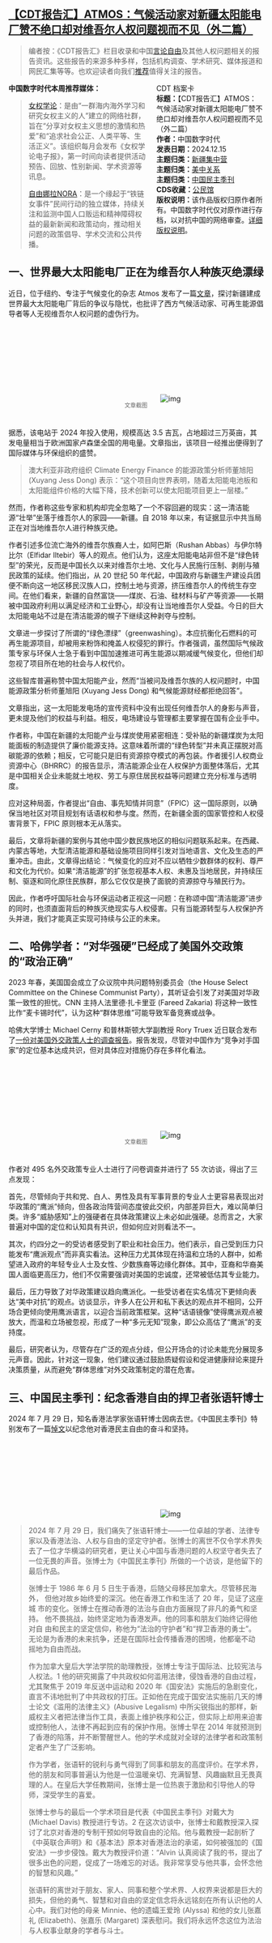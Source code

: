 <!--1734301193000-->
[【CDT报告汇】ATMOS：气候活动家对新疆太阳能电厂赞不绝口却对维吾尔人权问题视而不见（外二篇）](https://chinadigitaltimes.net/chinese/714015.html)
------

<blockquote><p>编者按：《CDT报告汇》栏目收录和中国<a href="https://chinadigitaltimes.net/space/言论自由">言论自由</a>及其他人权问题相关的报告资讯。这些报告的来源多种多样，包括机构调查、学术研究、媒体报道和网民汇集等等。也欢迎读者向我们<a href="https://chinadigitaltimes.net/chinese/telegrambot">推荐</a>值得关注的报告。</p></blockquote><div style="width:42%;float:right;padding-left:20px"><div class="su-spoiler su-spoiler-style-fancy su-spoiler-icon-chevron-circle" data-scroll-offset="0" data-anchor-in-url="no"><div class="su-spoiler-title" tabindex="0" role="button"><span class="su-spoiler-icon"></span>CDT 档案卡</div><div class="su-spoiler-content su-u-clearfix su-u-trim"><strong>标题：</strong>【CDT报告汇】ATMOS：气候活动家对新疆太阳能电厂赞不绝口却对维吾尔人权问题视而不见（外二篇）<br><strong>作者：</strong>中国数字时代<br><strong>发表日期：</strong>2024.12.15<br><strong>主题归类：</strong><a href="https://chinadigitaltimes.net/space/新疆集中营" target="_blank">新疆集中营</a><br><strong>主题归类：</strong><a href="https://chinadigitaltimes.net/space/美中关系" target="_blank">美中关系</a><br><strong>主题归类：</strong><a href="https://chinadigitaltimes.net/space/中国民主季刊" target="_blank">中国民主季刊</a><br><strong>CDS收藏：</strong><a href="https://chinadigitaltimes.net/space/%E5%85%AC%E6%B0%91%E9%A6%86" target="_blank" rel="noopener">公民馆</a><br><strong>版权说明：</strong>该作品版权归原作者所有。中国数字时代仅对原作进行存档，以对抗中国的网络审查。<a href="https://chinadigitaltimes.net/chinese/copyright">详细版权说明</a>。</div></div></div><p><strong>中国数字时代本周推荐媒体：</strong></p><blockquote><p><a href="https://chinesefeminism.org/">女权学论</a>：是由“一群海内海外学习和研究女权主义的人”建立的网络社群，旨在“分享对女权主义思想的激情和热爱”和“追求社会公正、人类平等、生活正义”。该组织每月会发布《女权学论电子报》，第一时间向读者提供活动预告、回放、性别新闻、学术资源等讯息。</p><p><a href="https://nomorechained.substack.com/">自由娜拉NORA</a>：是一个缘起于“铁链女事件”民间行动的独立媒体，持续关注和监测中国人口贩运和精神障碍权益的最新新闻和政策动向，推动相关问题的政策倡导、学术交流和公共传播。</p></blockquote><h2>一、世界最大太阳能电厂正在为维吾尔人种族灭绝漂绿</h2><p>近日，位于纽约、专注于气候变化的杂志 Atmos 发布了一篇<a href="https://atmos.earth/the-worlds-largest-solar-plant-is-greenwashing-chinas-uyghur-genocide/">文章</a>，探讨新疆建成世界最大太阳能电厂背后的争议与隐忧，也批评了西方气候活动家、可再生能源倡导者等人无视维吾尔人权问题的虚伪行为。</p><p><img decoding="async" src="data:image/svg+xml,%3Csvg%20xmlns='http://www.w3.org/2000/svg'%20viewBox='0%200%200%200'%3E%3C/svg%3E" alt="img" data-lazy-src="https://chinadigitaltimes.net/chinese/files/2024/12/Atmos-atmos.earth_.png"><noscript><img decoding="async" src="https://chinadigitaltimes.net/chinese/files/2024/12/Atmos-atmos.earth_.png" alt="img"></noscript></p><span style="font-size: 0.8em;color: #666;display: block;text-align: center;margin-bottom:32px; margin-top: -20px;line-height:22px;">文章截图</span><p>据悉，该电站于 2024 年投入使用，规模高达 3.5 吉瓦，占地超过三万英亩，其发电量相当于欧洲国家卢森堡全国的用电量。文章指出，该项目一经推出便得到了国际媒体与环保组织的盛赞。</p><blockquote><p>澳大利亚非政府组织 Climate Energy Finance 的能源政策分析师董旭阳 (Xuyang Jess Dong) 表示：“这个项目向世界表明，随着太阳能电池板和太阳能组件价格的大幅下降，技术创新可以使太阳能项目更上一层楼。”</p></blockquote><p>然而，作者称这些专家和机构却完全忽略了一个不容回避的现实：这一清洁能源“壮举”坐落于维吾尔人的家园——新疆。自 2018 年以来，有证据显示中共当局正在对当地维吾尔人进行种族灭绝。</p><p>作者引述多位流亡海外的维吾尔族裔人士，如阿巴斯（Rushan Abbas）与伊尔特比尔（Elfidar Iltebir）等人的观点。他们认为，这座太阳能电站非但不是“绿色转型”的荣光，反而是中国长久以来对维吾尔土地、文化与人民施行压制、剥削与殖民政策的延续。他们指出，从 20 世纪 50 年代起，中国政府与新疆生产建设兵团便不断向这一地区移民汉族人口，控制土地与资源，挤压维吾尔人的传统生存空间。在他们看来，新疆的自然富饶——煤炭、石油、硅材料与矿产等资源——长期被中国政府利用以满足经济和工业野心，却没有让当地维吾尔人受益。今日的巨大太阳能电站不过是在清洁能源的幌子下继续这种剥夺与控制。</p><p>文章进一步探讨了所谓的“绿色漂绿”（greenwashing）。本应抗衡化石燃料的可再生能源项目，却被用来粉饰和掩盖人权侵犯的罪行。作者强调，虽然国际气候政策专家与环保人士急于看到中国加速推进可再生能源以期减缓气候变化，但他们却忽视了项目所在地的社会与人权代价。</p><p>这些智库普遍称赞中国太阳能产业，然而“当被问及维吾尔族的人权问题时，中国能源政策分析师董旭阳 (Xuyang Jess Dong) 和气候能源财经都拒绝回答”。</p><p>文章指出，这一太阳能发电场的宣传资料中没有出现任何维吾尔人的身影与声音，更未提及他们的权益与利益。相反，电场建设与管理都主要掌握在国有企业手中。</p><p>作者称，中国在新疆的太阳能产业与煤炭使用紧密相连：受补贴的新疆煤炭为太阳能面板的制造提供了廉价能源支持。这意味着所谓的“绿色转型”并未真正摆脱对高碳能源的依赖；相反，它可能只是旧有资源掠夺模式的再包装。作者援引人权商业资源中心（BHRRC）的报告显示，清洁能源企业在人权保护方面整体落后，尤其是中国相关企业未能就土地权、劳工与原住居民权益等问题建立充分标准与透明度。</p><p>应对这种局面，作者提出“自由、事先知情并同意”（FPIC）这一国际原则，以确保当地社区对项目规划有话语权和参与度。然而，在新疆全面的国家管控和人权侵害背景下，FPIC 原则根本无从落实。</p><p>最后，文章将新疆的案例与其他中国少数民族地区的相似问题联系起来。在西藏、内蒙古等地，大型清洁能源和基础设施项目同样引发对当地语言、文化及生态的严重冲击。由此，文章得出结论：气候变化的应对不应以牺牲少数群体的权利、尊严和文化为代价。如果“清洁能源”的扩张忽视基本人权、未惠及当地居民，并持续压制、驱逐和同化原住民族群，那么它仅仅是换了面貌的资源掠夺与殖民行为。</p><p>因此，作者呼吁国际社会与环保运动者正视这一问题：在称颂中国“清洁能源”进步的同时，也须直面背后的种族灭绝现实与人权侵害。只有当能源转型与人权保护齐头并进，我们才能真正实现可持续与公正的未来。</p><h2>二、哈佛学者：“对华强硬”已经成了美国外交政策的“政治正确”</h2><p>2023 年春，美国国会成立了众议院中共问题特别委员会（the House Select Committee on the Chinese Communist Party），其听证会引发了对美国对华政策一致性的担忧。CNN 主持人法里德·扎卡里亚 (Fareed Zakaria) 将这种一致性比作“麦卡锡时代”，认为这种“群体思维”可能导致军备竞赛或战争。</p><p>哈佛大学博士 Michael Cerny 和普林斯顿大学副教授 Rory Truex 近日联合发布了<a href="https://www.rorytruex.com/underpressure">一份对美国外交政策人士的调查报告</a>。报告发现，尽管对中国作为“竞争对手国家”的定位基本达成共识，但对具体应对措施仍存在多样化看法。</p><p><img decoding="async" src="data:image/svg+xml,%3Csvg%20xmlns='http://www.w3.org/2000/svg'%20viewBox='0%200%200%200'%3E%3C/svg%3E" alt="img" data-lazy-src="https://chinadigitaltimes.net/chinese/files/2024/12/Featured-Paper_-Under-Pressure-—-Rory-Truex-www.rorytruex.com_.png"><noscript><img decoding="async" src="https://chinadigitaltimes.net/chinese/files/2024/12/Featured-Paper_-Under-Pressure-—-Rory-Truex-www.rorytruex.com_.png" alt="img"></noscript></p><span style="font-size: 0.8em;color: #666;display: block;text-align: center;margin-bottom:32px; margin-top: -20px;line-height:22px;">文章截图</span><p>作者对 495 名外交政策专业人士进行了问卷调查并进行了 55 次访谈，得出了三点发现：</p><p>首先，尽管倾向于共和党、白人、男性及具有军事背景的专业人士更容易表现出对华政策的“鹰派”倾向，但各政治阵营间态度彼此交织，内部差异巨大，难以简单归类。许多“威胁感知”上的强硬者在具体政策建议上未必如此强硬。总而言之，大家普遍对中国的定位和认知具有共识，但如何应对则看法不一。</p><p>其次，约四分之一的受访者感受到了职业和社会压力。他们表示，自己受到压力只能发布“鹰派观点”而非真实看法。这种压力尤其体现在持温和立场的人群中，如希望进入政府的年轻专业人士及女性、少数族裔等边缘化群体。其中，亚裔和华裔美国人面临更高压力，他们不仅需要强调对美国的忠诚度，还常被低估其专业能力。</p><p>最后，压力导致了对华政策建议趋向鹰派化。一些受访者在实名情况下更倾向表达“美中对抗”的观点。访谈显示，许多人在公开和私下表达的观点并不相同，公开场合更倾向使用鹰派语言，以迎合当前政策框架。这种“话语镜像”使得鹰派观点被放大，而温和立场被忽视，形成了一种“多元无知”现象，即公众高估了“鹰派”的支持度。</p><p>最后，研究者认为，尽管存在广泛的观点分歧，但公开场合的讨论未能充分展现多元声音。因此，针对这一现象，他们建议通过鼓励质疑假设和促进健康辩论来提升决策质量，从而避免“群体思维”对外交政策制定的潜在危害。</p><h2>三、中国民主季刊：纪念香港自由的捍卫者张语轩博士</h2><p>2024 年 7 月 29 日，知名香港法学家张语轩博士因病去世。《中国民主季刊》特别发布了一篇<a href="https://chinademocrats.org/?p=4418">悼文</a>以纪念他对香港民主自由的奋斗和坚持。</p><p><img decoding="async" src="data:image/svg+xml,%3Csvg%20xmlns='http://www.w3.org/2000/svg'%20viewBox='0%200%200%200'%3E%3C/svg%3E" alt="img" data-lazy-src="https://chinadigitaltimes.net/chinese/files/2024/12/Screen-Shot-2024-12-15-at-9.52.33-pm.png"><noscript><img decoding="async" src="https://chinadigitaltimes.net/chinese/files/2024/12/Screen-Shot-2024-12-15-at-9.52.33-pm.png" alt="img"></noscript></p><blockquote><p>2024 年 7 月 29 日，我们痛失了张语轩博士——一位卓越的学者、法律专家以及香港法治、人权与自由的坚定守护者。张博士的离世不仅令学术界失去了一位才华横溢的研究者，更让关心中国与香港问题的人权坚守者失去了一位无畏的声音。张博士为《中国民主季刊》所做的一个访谈，是他留下的最后作品。</p><p>张博士于 1986 年 6 月 5 日生于香港，后随父母移民加拿大。尽管移民海外， 但他对故乡始终爱的深沉。他在香港工作和生活了 20 年，见证了这座城 市的变化。张博士在推动香港的法治与自由方面展现了非凡的勇气和坚持。 他不畏挑战，始终坚定地为香港发声。他的同事和朋友们始终记得他对自 由和民主的坚定信仰，称他为“法治的守护者”和“捍卫香港的勇士”。 无论是为香港的未来抗争，还是在国际社会传播香港的困境，他都毫不动 摇地为自由而战。</p><p>作为加拿大皇后大学法学院的助理教授，张博士专注于国际法、比较宪法与人权法。1 他的研究揭露了中共政权如何滥用法律，侵蚀香港的自由过程，尤其聚焦于 2019 年反送中运动和 2020 年《国安法》实施后的急剧变化，直言不讳地批判了中共政权的打压。正如他在完成于国安法实施前几天的博士论文《滥用的法律主义》(Abusive Legalism) 中所尖锐指出的那样，新威权主义者把法律当作工具，表面上维护秩序和公正，但实际上却用来迫害或控制他人，法律不再起到应有的保护作用。张博士早在 2014 年就预测到了香港的陷落，并不断警醒世人。他的学术成就对全球的法律学者和政策制定者产生了广泛影响。</p><p>作为学者，张语轩的锐利与勇气得到了同事和朋友的高度评价。在学术界，他的朋友和同事普遍认为他是一位温暖亲切、充满智慧、风趣幽默且无畏真理的人。在皇后大学任教期间，张博士是一位热衷于激励和引导他人的导师，深受学生的喜爱。</p><p>张博士参与的最后一个学术项目是代表《中国民主季刊》对戴大为 (Michael Davis) 教授进行专访。2 在这次访谈中，张博士和戴教授深入探讨了北京对香港的专制干预如何导致自由的沦陷。他与戴教授一起剖析了《中英联合声明》和《基本法》原本对香港法治的承诺，如何被强加的《国安法》一步步侵蚀。戴大为教授评价道：“Alvin 认真阅读了我的书，提出了很多出色的问题，促成了一场难忘的对话。我非常享受与他共事，会怀念他的智慧和风趣。”</p><p>张语轩的离世对于朋友、家人、同事和整个学术界、人权界来说都是巨大的损失，但他的勇气、智慧和对自由的坚定信念将永远铭刻在所有认识他的人心中。我们对他的母亲 Minnie、他的遗孀王爱玲 (Alyssa) 和他的女儿张嘉礼 (Elizabeth)、张嘉乐 (Margaret) 深表慰问。我们将永远怀念这位为法治与人权事业献身的学者与斗士。</p></blockquote><div class="addtoany_share_save_container addtoany_content addtoany_content_bottom"><div class="a2a_kit a2a_kit_size_32 addtoany_list" data-a2a-url="https://chinadigitaltimes.net/chinese/714015.html" data-a2a-title="【CDT报告汇】ATMOS：气候活动家对新疆太阳能电厂赞不绝口却对维吾尔人权问题视而不见（外二篇）"><a class="a2a_button_facebook" href="https://www.addtoany.com/add_to/facebook?linkurl=https%3A%2F%2Fchinadigitaltimes.net%2Fchinese%2F714015.html&amp;linkname=%E3%80%90CDT%E6%8A%A5%E5%91%8A%E6%B1%87%E3%80%91ATMOS%EF%BC%9A%E6%B0%94%E5%80%99%E6%B4%BB%E5%8A%A8%E5%AE%B6%E5%AF%B9%E6%96%B0%E7%96%86%E5%A4%AA%E9%98%B3%E8%83%BD%E7%94%B5%E5%8E%82%E8%B5%9E%E4%B8%8D%E7%BB%9D%E5%8F%A3%E5%8D%B4%E5%AF%B9%E7%BB%B4%E5%90%BE%E5%B0%94%E4%BA%BA%E6%9D%83%E9%97%AE%E9%A2%98%E8%A7%86%E8%80%8C%E4%B8%8D%E8%A7%81%EF%BC%88%E5%A4%96%E4%BA%8C%E7%AF%87%EF%BC%89" title="Facebook" rel="nofollow noopener" target="_blank"></a><a class="a2a_button_twitter" href="https://www.addtoany.com/add_to/twitter?linkurl=https%3A%2F%2Fchinadigitaltimes.net%2Fchinese%2F714015.html&amp;linkname=%E3%80%90CDT%E6%8A%A5%E5%91%8A%E6%B1%87%E3%80%91ATMOS%EF%BC%9A%E6%B0%94%E5%80%99%E6%B4%BB%E5%8A%A8%E5%AE%B6%E5%AF%B9%E6%96%B0%E7%96%86%E5%A4%AA%E9%98%B3%E8%83%BD%E7%94%B5%E5%8E%82%E8%B5%9E%E4%B8%8D%E7%BB%9D%E5%8F%A3%E5%8D%B4%E5%AF%B9%E7%BB%B4%E5%90%BE%E5%B0%94%E4%BA%BA%E6%9D%83%E9%97%AE%E9%A2%98%E8%A7%86%E8%80%8C%E4%B8%8D%E8%A7%81%EF%BC%88%E5%A4%96%E4%BA%8C%E7%AF%87%EF%BC%89" title="Twitter" rel="nofollow noopener" target="_blank"></a><a class="a2a_button_telegram" href="https://www.addtoany.com/add_to/telegram?linkurl=https%3A%2F%2Fchinadigitaltimes.net%2Fchinese%2F714015.html&amp;linkname=%E3%80%90CDT%E6%8A%A5%E5%91%8A%E6%B1%87%E3%80%91ATMOS%EF%BC%9A%E6%B0%94%E5%80%99%E6%B4%BB%E5%8A%A8%E5%AE%B6%E5%AF%B9%E6%96%B0%E7%96%86%E5%A4%AA%E9%98%B3%E8%83%BD%E7%94%B5%E5%8E%82%E8%B5%9E%E4%B8%8D%E7%BB%9D%E5%8F%A3%E5%8D%B4%E5%AF%B9%E7%BB%B4%E5%90%BE%E5%B0%94%E4%BA%BA%E6%9D%83%E9%97%AE%E9%A2%98%E8%A7%86%E8%80%8C%E4%B8%8D%E8%A7%81%EF%BC%88%E5%A4%96%E4%BA%8C%E7%AF%87%EF%BC%89" title="Telegram" rel="nofollow noopener" target="_blank"></a><a class="a2a_button_reddit" href="https://www.addtoany.com/add_to/reddit?linkurl=https%3A%2F%2Fchinadigitaltimes.net%2Fchinese%2F714015.html&amp;linkname=%E3%80%90CDT%E6%8A%A5%E5%91%8A%E6%B1%87%E3%80%91ATMOS%EF%BC%9A%E6%B0%94%E5%80%99%E6%B4%BB%E5%8A%A8%E5%AE%B6%E5%AF%B9%E6%96%B0%E7%96%86%E5%A4%AA%E9%98%B3%E8%83%BD%E7%94%B5%E5%8E%82%E8%B5%9E%E4%B8%8D%E7%BB%9D%E5%8F%A3%E5%8D%B4%E5%AF%B9%E7%BB%B4%E5%90%BE%E5%B0%94%E4%BA%BA%E6%9D%83%E9%97%AE%E9%A2%98%E8%A7%86%E8%80%8C%E4%B8%8D%E8%A7%81%EF%BC%88%E5%A4%96%E4%BA%8C%E7%AF%87%EF%BC%89" title="Reddit" rel="nofollow noopener" target="_blank"></a><a class="a2a_button_whatsapp" href="https://www.addtoany.com/add_to/whatsapp?linkurl=https%3A%2F%2Fchinadigitaltimes.net%2Fchinese%2F714015.html&amp;linkname=%E3%80%90CDT%E6%8A%A5%E5%91%8A%E6%B1%87%E3%80%91ATMOS%EF%BC%9A%E6%B0%94%E5%80%99%E6%B4%BB%E5%8A%A8%E5%AE%B6%E5%AF%B9%E6%96%B0%E7%96%86%E5%A4%AA%E9%98%B3%E8%83%BD%E7%94%B5%E5%8E%82%E8%B5%9E%E4%B8%8D%E7%BB%9D%E5%8F%A3%E5%8D%B4%E5%AF%B9%E7%BB%B4%E5%90%BE%E5%B0%94%E4%BA%BA%E6%9D%83%E9%97%AE%E9%A2%98%E8%A7%86%E8%80%8C%E4%B8%8D%E8%A7%81%EF%BC%88%E5%A4%96%E4%BA%8C%E7%AF%87%EF%BC%89" title="WhatsApp" rel="nofollow noopener" target="_blank"></a><a class="a2a_button_email" href="https://www.addtoany.com/add_to/email?linkurl=https%3A%2F%2Fchinadigitaltimes.net%2Fchinese%2F714015.html&amp;linkname=%E3%80%90CDT%E6%8A%A5%E5%91%8A%E6%B1%87%E3%80%91ATMOS%EF%BC%9A%E6%B0%94%E5%80%99%E6%B4%BB%E5%8A%A8%E5%AE%B6%E5%AF%B9%E6%96%B0%E7%96%86%E5%A4%AA%E9%98%B3%E8%83%BD%E7%94%B5%E5%8E%82%E8%B5%9E%E4%B8%8D%E7%BB%9D%E5%8F%A3%E5%8D%B4%E5%AF%B9%E7%BB%B4%E5%90%BE%E5%B0%94%E4%BA%BA%E6%9D%83%E9%97%AE%E9%A2%98%E8%A7%86%E8%80%8C%E4%B8%8D%E8%A7%81%EF%BC%88%E5%A4%96%E4%BA%8C%E7%AF%87%EF%BC%89" title="Email" rel="nofollow noopener" target="_blank"></a><a class="a2a_button_copy_link" href="https://www.addtoany.com/add_to/copy_link?linkurl=https%3A%2F%2Fchinadigitaltimes.net%2Fchinese%2F714015.html&amp;linkname=%E3%80%90CDT%E6%8A%A5%E5%91%8A%E6%B1%87%E3%80%91ATMOS%EF%BC%9A%E6%B0%94%E5%80%99%E6%B4%BB%E5%8A%A8%E5%AE%B6%E5%AF%B9%E6%96%B0%E7%96%86%E5%A4%AA%E9%98%B3%E8%83%BD%E7%94%B5%E5%8E%82%E8%B5%9E%E4%B8%8D%E7%BB%9D%E5%8F%A3%E5%8D%B4%E5%AF%B9%E7%BB%B4%E5%90%BE%E5%B0%94%E4%BA%BA%E6%9D%83%E9%97%AE%E9%A2%98%E8%A7%86%E8%80%8C%E4%B8%8D%E8%A7%81%EF%BC%88%E5%A4%96%E4%BA%8C%E7%AF%87%EF%BC%89" title="Copy Link" rel="nofollow noopener" target="_blank"></a><a class="a2a_dd addtoany_share_save addtoany_share" href="https://www.addtoany.com/share"></a></div></div>
